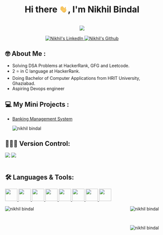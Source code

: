 
<div align="center">
<!--   <img src="https://user-images.githubusercontent.com/82721870/213884120-1a3ba595-1dcf-43fe-aff3-554c4386f7e2.png"> -->
  <h1>Hi there  <img src="https://github.com/eramkhann/eramkhann/blob/main/waving-hand-joypixels.gif" width="28">, I'm Nikhil Bindal </h1> 
 <br/>
  </div>
<div id="header" align="center">
  <img src="https://user-images.githubusercontent.com/74038190/216120974-24a76b31-7f39-41f1-a38f-b3c1377cc612.png" width="100"/>
</div>
<p align="center">
<div id="badges" align="center">
  <a href="https://www.linkedin.com/in/nikhil-bindal-185403339">
    <img src="https://img.shields.io/badge/LinkedIn-blue?style=for-the-badge&logo=linkedin&logoColor=white" alt="Nikhil's LinkedIn"/>
  </a>
  <a href="https://github.com/nikhilbindal29/">
    <img src="https://img.shields.io/badge/Github-black?style=for-the-badge&logo=github&logoColor=white" alt="Nikhil's Github"/>
  </a>
  
</div>
</p>

## 🤓 About Me :
- Solving DSA Problems at HackerRank, GFG and Leetcode.
- 2 ⭐ in C language at HackerRank.
- Doing Bachelor of Computer Applications from HRIT University, Ghaziabad.
- Aspiring Devops engineer
  
## 💻 My Mini Projects :
- [ Banking Management System ](#)

  <p align="left"> <img src="https://komarev.com/ghpvc/?username=nikhilbindal29&label=Profile%20views&color=0e75b6&style=flat" alt="nikhil bindal" /> </p>

## 👩🏻‍💻 Version Control:
<div align="left">
  <img src="https://img.shields.io/badge/git-%23F05033.svg?style=for-the-badge&logo=git&logoColor=white">
    <img src="https://img.shields.io/badge/Github-black?style=for-the-badge&logo=github&logoColor=white">
  </div>
<br/>

## 🛠️ Languages & Tools:
<p align="left"> 
<!--   C -->
    <a href="https://skillicons.dev"><img src="https://skillicons.dev/icons?i=c" width="40" height="40" /> </a>
  <!--   Cpp -->
    <a href="https://skillicons.dev"><img src="https://skillicons.dev/icons?i=cpp" width="40" height="40" /> </a>
  <!--   Java -->
    <a href="https://skillicons.dev"><img src="https://skillicons.dev/icons?i=java" width="40" height="40" /> </a>
<!-- Git -->
    <a href="https://skillicons.dev"><img src="https://skillicons.dev/icons?i=git" width="40" height="40" /> </a>
  <!-- GitHub -->
 <a href="https://skillicons.dev"><img src="https://skillicons.dev/icons?i=github" width="40" height="40" /> </a>
  <!--   VS Code -->
    <a href="https://skillicons.dev"><img src="https://skillicons.dev/icons?i=vscode" width="40" height="40" /> </a>
  <!--   My SQL -->
    <a href="https://skillicons.dev"><img src="https://skillicons.dev/icons?i=mysql" width="40" height="40" /> </a>
    <!--   Linux -->
    <a href="https://skillicons.dev"><img src="https://skillicons.dev/icons?i=linux" width="40" height="40" /> </a>
   

<p><img align="left" top="20px" src="https://github-readme-stats.vercel.app/api/top-langs?username=nikhilbindal29&show_icons=true&locale=en&theme=tokyonight" alt="nikhil bindal" /></p>

<p>&nbsp;<img align="right" src="https://github-readme-stats.vercel.app/api?username=nikhilbindal29&show_icons=true&locale=en&theme=tokyonight" alt="nikhil bindal" /></p>
<br/>
<p><img align="right" src="https://github-readme-streak-stats.herokuapp.com/?user=nikhilbindal29&theme=tokyonight" alt="nikhil bindal" /></p>
